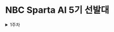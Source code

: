 # NBC Sparta AI 5기 선발대 
<details>
<summary>1주차 </summary>


> 타입별 메서드

https://codemte.tistory.com/68

> 프로세스와 스레드

https://codemte.tistory.com/69

### firstweek branch
#### 타입별 메소드
https://github.com/saddeveloper99/SBD-assignments/blob/firstweek/method.py

##### 프로세스
https://github.com/saddeveloper99/SBD-assignments/blob/firstweek/process.py

#### 스레드
https://github.com/saddeveloper99/SBD-assignments/blob/firstweek/thread.py

</details>
